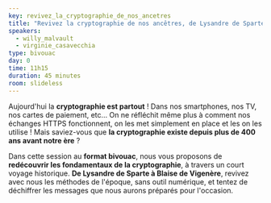 ```yaml
---
key: revivez_la_cryptographie_de_nos_ancetres
title: "Revivez la cryptographie de nos ancêtres, de Lysandre de Sparte à Blaise de Vigenère"
speakers:
  - willy_malvault
  - virginie_casavecchia
type: bivouac
day: 0
time: 11h15
duration: 45 minutes
room: slideless
---
```


Aujourd'hui la **cryptographie est partout** ! Dans nos smartphones, nos TV, nos cartes de paiement, etc… On ne réfléchit même plus à comment nos échanges HTTPS fonctionnent, on les met simplement en place et les on les utilise ! Mais saviez-vous que **la cryptographie existe depuis plus de 400 ans avant notre ère** ?

Dans cette session au **format bivouac**, nous vous proposons de **redécouvrir les fondamentaux de la cryptographie**, à travers un court voyage historique. **De Lysandre de Sparte à Blaise de Vigenère**, revivez avec nous les méthodes de l'époque, sans outil numérique, et tentez de déchiffrer les messages que nous aurons préparés pour l'occasion.